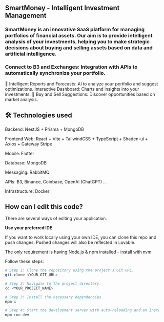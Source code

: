 ## SmartMoney - Intelligent Investment Management

### SmartMoney is an innovative SaaS platform for managing portfolios of financial assets. Our aim is to provide intelligent analysis of your investments, helping you to make strategic decisions about buying and selling assets based on data and artificial intelligence.

### Connect to B3 and Exchanges: Integration with APIs to automatically synchronize your portfolio.

🔹 Intelligent Reports and Forecasts: AI to analyze your portfolio and suggest optimizations.
Interactive Dashboard: Charts and insights into your investments.
🔹 Buy and Sell Suggestions: Discover opportunities based on market analysis.

## 🛠 Technologies used

Backend: NestJS + Prisma + MongoDB

Frontend Web: React + Vite + TailwindCSS + TypeScript + Shadcn-ui + Axios + Gateway Stripe

Mobile: Flutter

Database: MongoDB

Messaging: RabbitMQ

APIs: B3, Binance, Coinbase, OpenAI (ChatGPT) ...

Infrastructure: Docker

## How can I edit this code?

There are several ways of editing your application.

**Use your preferred IDE**

If you want to work locally using your own IDE, you can clone this repo and push changes. Pushed changes will also be reflected in Lovable.

The only requirement is having Node.js & npm installed - [install with nvm](https://github.com/nvm-sh/nvm#installing-and-updating)

Follow these steps:

```sh
# Step 1: Clone the repository using the project's Git URL.
git clone <YOUR_GIT_URL>

# Step 2: Navigate to the project directory.
cd <YOUR_PROJECT_NAME>

# Step 3: Install the necessary dependencies.
npm i

# Step 4: Start the development server with auto-reloading and an instant preview.
npm run dev
```
